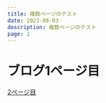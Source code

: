 ```yaml
---
title: 複数ページのテスト
date: 2023-08-03
description: 複数ページのテスト
page: 1
---
```


<!-- markdownlint-disable MD025 -->

# ブログ1ページ目

<!-- 内部リンクが不調なのでここではらない -->

[2ページ目](./2)
